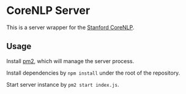 # CoreNLP Server

This is a server wrapper for the [Stanford CoreNLP](http://nlp.stanford.edu/software/corenlp.shtml).

## Usage

Install [pm2](https://github.com/Unitech/PM2/), which will manage the server process.

Install dependencies by `npm install` under the root of the repository.

Start server instance by `pm2 start index.js`.
